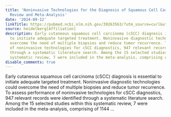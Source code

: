 ```yaml
---
title: 'Noninvasive Technologies for the Diagnosis of Squamous Cell Carcinoma: A Systematic
  Review and Meta-Analysis'
date: '2024-09-12'
linkTitle: https://pubmed.ncbi.nlm.nih.gov/39263563/?utm_source=curl&utm_medium=rss&utm_campaign=pubmed-2&utm_content=1FakS-2QOkCT8HsMOQP1bCRQ4YzyumYOmxmF0moLsQ3dFB1E9V&fc=20220326224207&ff=20240912200457&v=2.18.0.post9+e462414
source: heidelberg[Affiliation]
description: Early cutaneous squamous cell carcinoma (cSCC) diagnosis is essential
  to initiate adequate targeted treatment. Noninvasive diagnostic technologies could
  overcome the need of multiple biopsies and reduce tumor recurrence. To assess performance
  of noninvasive technologies for cSCC diagnostics, 947 relevant records were identified
  through a systematic literature search. Among the 15 selected studies within this
  systematic review, 7 were included in the meta-analysis, comprising of 1144 ...
disable_comments: true
---
```

Early cutaneous squamous cell carcinoma (cSCC) diagnosis is essential to initiate adequate targeted treatment. Noninvasive diagnostic technologies could overcome the need of multiple biopsies and reduce tumor recurrence. To assess performance of noninvasive technologies for cSCC diagnostics, 947 relevant records were identified through a systematic literature search. Among the 15 selected studies within this systematic review, 7 were included in the meta-analysis, comprising of 1144 ...